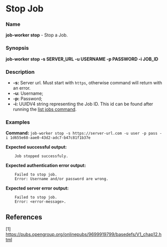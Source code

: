 # Stop Job

### Name

<strong>job-worker stop</strong> - Stop a Job.

### Synopsis

<strong>job-worker stop -s SERVER_URL -u USERNAME -p PASSWORD -i JOB_ID</strong>

### Description

* <strong>-s:</strong> Server url. Must start with `https`, otherwise command will return with an error.
* <strong>-u:</strong> Username;
* <strong>-p:</strong> Password;
* <strong>-i:</strong> UUIDV4 string representing the Job ID. This id can be found after running the [list jobs command](list-jobs.md).

### Examples

<strong>Command:</strong> `job-worker stop -s https://server-url.com -u user -p pass -i 1d655e68-aae0-43d2-adc7-b47c81f1b37e`

<strong>Expected successful output:</strong>
```
    Job stopped successfuly.
```

<strong>Expected authentication error output:</strong>
```
    Failed to stop job.
    Error: Username and/or password are wrong.
```

<strong>Expected server error output:</strong>
```
    Failed to stop job.
    Error: <error-message>.
```

## References

[1] https://pubs.opengroup.org/onlinepubs/9699919799/basedefs/V1_chap12.html